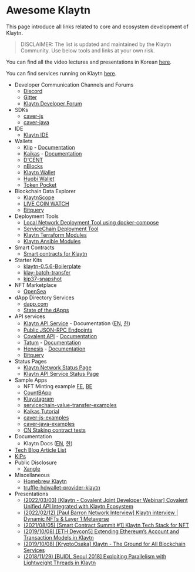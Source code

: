 # Awesome Klaytn

This page introduce all links related to core and ecosystem development of Klaytn.

> DISCLAIMER: The list is updated and maintained by the Klaytn Community. Use below tools and links at your own risk.

You can find all the video lectures and presentations in Korean [here](./contents_kr.md).

You can find services running on Klaytn [here](./Services.md).

* Developer Communication Channels and Forums
  * [Discord](https://discord.gg/aY8mrCGANk)
  * [Gitter](https://gitter.im/klaytn)
  * [Klaytn Developer Forum](https://forum.klaytn.com/)
* SDKs
  * [caver-js](https://github.com/klaytn/caver-js)
  * [caver-java](https://github.com/klaytn/caver-java)
* IDE
  * [Klaytn IDE](https://ide.klaytn.com/)
* Wallets
  * [Klip](https://klipwallet.com/) - [Documentation](https://docs.klipwallet.com/)
  * [Kaikas](https://chrome.google.com/webstore/detail/kaikas/jblndlipeogpafnldhgmapagcccfchpi) - [Documentation](https://docs.kaikas.io/)
  * [D'CENT](https://dcentwallet.com/)
  * [nBlocks](https://nblocks.io/)
  * [Klaytn Wallet](https://wallet.klaytn.com/)
  * [Huobi Wallet](https://www.huobiwallet.com/en/)
  * [Token Pocket](https://www.tokenpocket.pro/)
* Blockchain Data Explorer
  * [KlaytnScope](https://scope.klaytn.com/)
  * [LIVE COIN WATCH](https://www.livecoinwatch.com/?platforms=KLAY)
  * [Bitquery](https://explorer.bitquery.io/klaytn)
* Deployment Tools
  * [Local Network Deployment Tool using docker-compose](https://github.com/klaytn/local-klaytn-deploy)
  * [ServiceChain Deployment Tool](https://github.com/klaytn/servicechain-deploy)
  * [Klaytn Terraform Modules](https://github.com/klaytn/klaytn-terraform)
  * [Klaytn Ansible Modules](https://github.com/klaytn/klaytn-ansible)
* Smart Contracts
  * [Smart contracts for Klaytn](https://github.com/klaytn/klaytn-contracts)
* Starter Kits
  * [klaytn-0.5.6-Boilerplate](https://github.com/GaeJobBu/klaytn-0.5.6-Boilerplate)
  * [klay-batch-transfer](https://github.com/GaeJobBu/klay-batch-transfer)
  * [kip37-snapshot](https://github.com/GaeJobBu/kip37-snapshot)
* NFT Marketplace
  * [OpenSea](https://opensea.io/)
* dApp Directory Services
  * [dapp.com](https://opensea.io/)
  * [State of the dApps](https://www.stateofthedapps.com/ko/rankings/platform/klaytn)
* API services
  * [Klaytn API Service](https://www.klaytnapi.com/) - Documentation ([EN](https://docs.klaytnapi.com/v/en/), [한](https://docs.klaytnapi.com/))
  * [Public JSON-RPC Endpoints](https://docs.klaytn.foundation/dapp/json-rpc/public-en)
  * [Covalent API](https://www.covalenthq.com/) - [Documentation](https://www.covalenthq.com/docs/api/#/0/0/USD/8217)
  * [Tatum](https://tatum.io/) - [Documentation](https://tatum.io/apidoc.php#tag/Blockchain-Klaytn)
  * [Henesis](https://henesis.io/en) - [Documentation](https://docs.henesis.io/docs)
  * [Bitquery](https://bitquery.io/blog/klaytn-api)
* Status Pages
  * [Klaytn Network Status Page](https://status.klaytn.com/)
  * [Klaytn API Service Status Page](https://status.klaytnapi.com/)
* Sample Apps
  * NFT Minting example [FE](https://github.com/klaytn/klaytn-nft-minter-frontend), [BE](https://github.com/klaytn/klaytn-nft-minter-backend)
  * [CountBApp](https://github.com/klaytn/countbapp)
  * [Klaystagram](https://github.com/klaytn/klaystagram)
  * [servicechain-value-transfer-examples](https://github.com/klaytn/servicechain-value-transfer-examples)
  * [Kaikas Tutorial](https://github.com/klaytn/kaikas-tutorial)
  * [caver-js-examples](https://github.com/klaytn/caver-js-examples)
  * [caver-java-examples](https://github.com/klaytn/caver-java-examples)
  * [CN Staking contract tests](https://github.com/klaytn/cn-staking-contract-tests)
* Documentation
  * Klaytn Docs ([EN](https://docs.klaytn.com/), [한](https://ko.docs.klaytn.com/))
 * [Tech Blog Article List](./tech-blog.md)
  * [KIPs](https://github.com/klaytn/kips)
* Public Disclosure
  * [Xangle](https://xangle.io/project/KLAY/profile/)
* Miscellaneous
  * [Homebrew Klaytn](https://github.com/klaytn/homebrew-klaytn)
  * [truffle-hdwallet-provider-klaytn](https://github.com/klaytn/truffle-hdwallet-provider-klaytn)
* Presentations
  * [(2022/03/03) [Klaytn - Covalent Joint Developer Webinar] Covalent Unified API Integrated with Klaytn Ecosystem](https://www.youtube.com/watch?v=BM3QzKEVi2U)
  * [(2022/02/12) [Paul Barron Network Interview] Klaytn interview | Dynamic NFTs & Layer 1 Metaverse](https://www.youtube.com/watch?v=HK64ecRSlpg)
  * [(2021/08/05) [Smart Contract Summit #1] Klaytn Tech Stack for NFT](https://www.smartcontractsummit.io/)
  * [(2019/10/08) [ETH Devcon5] Extending Ethereum’s Account and Transaction Models in Klaytn](https://archive.devcon.org/archive/watch/5/extending-ethereums-account-and-transaction-models-in-klaytn/?tab=YouTube)
  * [(2019/10/08) [KryptoOsaka] Klaytn - The Ground for All Blockchain Services](https://www.eventbrite.com/e/kryptoosaka-buidling-projects-of-east-and-west-tickets-74307566933#)
  * [(2018/11/29) [BUIDL Seoul 2018] Exploiting Parallelism with Lightweight Threads in Klaytn](https://buidl.kr/)
